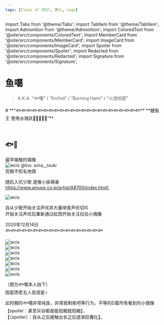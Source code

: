 ```yaml
---
tags: [Class of 2027, 神人, csgo]
---
```


import Tabs from '@theme/Tabs';
import TabItem from '@theme/TabItem';
import Admonition from '@theme/Admonition';
import ColoredText from '@site/src/components/ColoredText';
import MemberCard from '@site/src/components/MemberCard';
import ImageCard from '@site/src/components/ImageCard';
import Spoiler from '@site/src/components/Spoiler';
import Redacted from '@site/src/components/Redacted';
import Signature from '@site/src/components/Signature';

# 鱼噶

> A.K.A. “🐟噶” / “Em1nd” / “Burning Hami” / “火烧哈密” 

<Admonition type="tip" icon="🐟" title="进条目啥都别说，先一起喊：">
# **“🐟🐟🐟🐟🐟🐟🐟🐟🐟🐟🐟🐟🐟🐟🐟🐟🐟🐟🐟🐟🐟🐟🐟**
**鲤鱼王 使用水溅跃🌊🌊🌊🌊🌊”**
</Admonition>

<MemberCard
  name="鱼噶"
  subtitle="词条主角"
  avatar="https://lain.bgm.tv/pic/user/l/000/75/31/753151.jpg"
  link="https://bgm.tv/user/753151"
/>

<br />

## 🐟🎤
最早接触的偶像\
![wcis](/img/reality/people/Picture1.jpg) 
@Ins: sora__tsuki \
究极不知名地偶

随后入坑少歌 遂推小泉萌香 \
https://www.amuse.co.jp/artist/A8700/index.html\

![wcis](/img/reality/people/Picture2.png)  

自从少歌开始关注声优并大量啃食声优切片\
开始关注声优后重新通过虹团开始关注拉拉小偶像

2020年12月14日\
🐟🐟🐟🐟🐟🐟🐟🐟🐟🐟🐟🐟🐟🐟🐟🐟🐟🐟 

![wcis](/img/reality/people/l1.jpg)  
![wcis](/img/reality/people/l2.png)  
![wcis](/img/reality/people/l3.png)  
![wcis](/img/reality/people/l4.png)  
![wcis](/img/reality/people/l5.png)  
![wcis](/img/reality/people/l6.png)  
![wcis](/img/reality/people/l7.png)  

（图为🐟噶本人拍下）\
因星团老五人变成星÷

此时期的🐟噶非常纯良，非常抵制紫吧等行为，平等的D着所有看到的小偶像【spoiler：甚至买谷都是能抱箱就抱箱】， \
【（spoiler）：自从之后接触台长之后逐渐巨魔化】。


